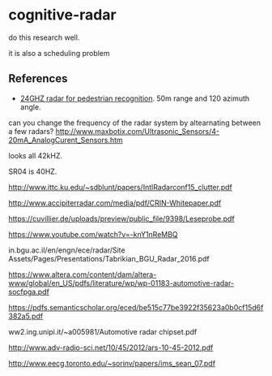 # cognitive-radar

do this research well. 

it is also a scheduling problem

## References
* [24GHZ radar for pedestrian recognition](http://cdn.intechopen.com/pdfs/43651.pdf). 50m range and 120 azimuth angle. 

can you change the frequency of the radar system by altearnating between a few radars?
http://www.maxbotix.com/Ultrasonic_Sensors/4-20mA_AnalogCurent_Sensors.htm

looks all 42kHZ. 

SR04 is 40HZ. 


http://www.ittc.ku.edu/~sdblunt/papers/IntlRadarconf15_clutter.pdf

http://www.accipiterradar.com/media/pdf/CRIN-Whitepaper.pdf

https://cuvillier.de/uploads/preview/public_file/9398/Leseprobe.pdf


https://www.youtube.com/watch?v=-knY1nReMBQ

in.bgu.ac.il/en/engn/ece/radar/Site Assets/Pages/Presentations/Tabrikian_BGU_Radar_2016.pdf

https://www.altera.com/content/dam/altera-www/global/en_US/pdfs/literature/wp/wp-01183-automotive-radar-socfpga.pdf

https://pdfs.semanticscholar.org/eced/be515c77be3922f35623a0b0cf15d6f382a5.pdf

ww2.ing.unipi.it/~a005981/Automotive radar chipset.pdf

http://www.adv-radio-sci.net/10/45/2012/ars-10-45-2012.pdf

http://www.eecg.toronto.edu/~sorinv/papers/ims_sean_07.pdf

